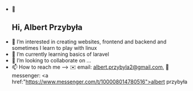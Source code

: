 - 👋 <h2>Hi, Albert Przybyła</h2>
- 👀 I’m interested in creating websites, frontend and backend and sometimes I learn to play with linux
- 🌱 I’m currently learning basics of laravel
- 💞️ I’m looking to collaborate on ...
- 📫 How to reach me --> ✉️ email: <a href="mailto:albert.przybyla2@gmail.com">albert.przybyla2@gmail.com</a>, 
                         💬 messenger: <a href:"https://www.messenger.com/t/100008014780516">albert przybyła</a>
  

<!---
Albert-Przybyla/Albert-Przybyla is a ✨ special ✨ repository because its `README.md` (this file) appears on your GitHub profile.
You can click the Preview link to take a look at your changes.
--->
